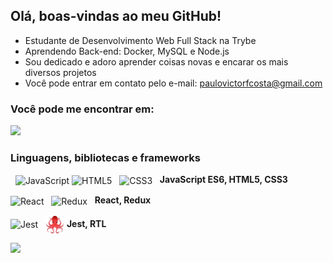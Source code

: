 <h2> Olá, boas-vindas ao meu GitHub!</h2>
<ul>
 <li>Estudante de Desenvolvimento Web Full Stack na Trybe</li>
 <li>Aprendendo Back-end: Docker, MySQL e Node.js</li>
 <li>Sou dedicado e adoro aprender coisas novas e encarar os mais diversos projetos</li>
 <li>Você pode entrar em contato pelo e-mail: <a href="mailto:paulovictorfcosta@gmail.com" target="_blank">paulovictorfcosta@gmail.com</a></li>
</ul>

<h3>Você pode me encontrar em: </h3>
<a href="https://www.linkedin.com/in/paulo-victor-ferreira-da-costa/" target="_blank"><img src="https://img.shields.io/badge/LinkedIn-000000?style=for-the-badge&logo=LinkedIn&logoColor=white" target="_blank"></a>

<h3>Linguagens, bibliotecas e frameworks</h3> &nbsp;
<span><b> </b> <img align="center" alt="JavaScript" height="30" width="30" src="https://cdn.jsdelivr.net/gh/devicons/devicon/icons/javascript/javascript-original.svg"> <span> 
<img align="center" alt="HTML5" height="30" width="30" src="https://cdn.jsdelivr.net/gh/devicons/devicon/icons/html5/html5-original.svg"> &nbsp;
<img align="center" alt="CSS3" height="30" width="30" src="https://cdn.jsdelivr.net/gh/devicons/devicon/icons/css3/css3-original.svg"> &nbsp;
<span><b>JavaScript ES6, HTML5, CSS3</b>

<img align="center" alt="React" height="30" width="30" src="https://cdn.jsdelivr.net/gh/devicons/devicon/icons/react/react-original.svg"> &nbsp;
<img align="center" alt="Redux" height="30" width="30" src="https://cdn.jsdelivr.net/gh/devicons/devicon/icons/redux/redux-original.svg"> &nbsp;
<span><b>React, Redux</b>
  
<img align="center" alt="Jest" height="30" width="30" src="https://cdn.jsdelivr.net/gh/devicons/devicon/icons/jest/jest-plain.svg"> &nbsp;
<img align="center" alt="Testing Library" height="30" width="30" src="https://raw.githubusercontent.com/testing-library/dom-testing-library/main/other/octopus.png">
<span><b>Jest, RTL</b>
&nbsp;

  
<img src="https://github-readme-stats.vercel.app/api/top-langs/?username=pauloVFC94&layout=compact&theme=merko&locale=pt-br"/>
